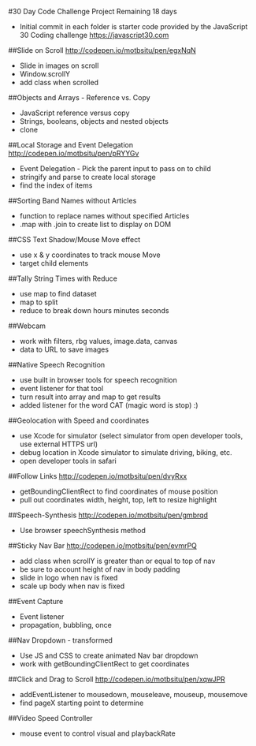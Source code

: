 #30 Day Code Challenge Project
Remaining 18 days
- Initial commit in each folder is starter code provided by the JavaScript 30 Coding challenge https://javascript30.com


##Slide on Scroll
http://codepen.io/motbsitu/pen/egxNqN
- Slide in images on scroll
- Window.scrollY
- add class when scrolled

##Objects and Arrays - Reference vs. Copy
- JavaScript reference versus copy
- Strings, booleans, objects and nested objects
- clone

##Local Storage and Event Delegation
http://codepen.io/motbsitu/pen/pRYYGv
- Event Delegation - Pick the parent input to pass on to child
- stringify and parse to create local storage
- find the index of items

##Sorting Band Names without Articles
- function to replace names without specified Articles
- .map with .join to create list to display on DOM

##CSS Text Shadow/Mouse Move effect
- use x & y coordinates to track mouse Move
- target child elements

##Tally String Times with Reduce
- use map to find dataset
- map to split
- reduce to break down hours minutes seconds

##Webcam
- work with filters, rbg values, image.data, canvas
- data to URL to save images

##Native Speech Recognition
- use built in browser tools for speech recognition
- event listener for that tool
- turn result into array and map to get results
- added listener for the word CAT (magic word is stop) :)

##Geolocation with Speed and coordinates
- use Xcode for simulator (select simulator from open developer tools, use external HTTPS url)
- debug location in Xcode simulator to simulate driving, biking, etc.
- open developer tools in safari

##Follow Links
http://codepen.io/motbsitu/pen/dvyRxx
- getBoundingClientRect to find coordinates of mouse position
- pull out coordinates width, height, top, left to resize highlight

##Speech-Synthesis
http://codepen.io/motbsitu/pen/gmbrqd
- Use browser speechSynthesis method

##Sticky Nav Bar
http://codepen.io/motbsitu/pen/evmrPQ
- add class when scrollY is greater than or equal to top of nav
- be sure to account height of nav in body padding
- slide in logo when nav is fixed
- scale up body when nav is fixed

##Event Capture
- Event listener
- propagation, bubbling, once

##Nav Dropdown - transformed
- Use JS and CSS to create animated Nav bar dropdown
- work with getBoundingClientRect to get coordinates

##Click and Drag to Scroll
http://codepen.io/motbsitu/pen/xqwJPR
- addEventListener to  mousedown, mouseleave, mouseup, mousemove  
- find pageX starting point to determine

##Video Speed Controller
- mouse event to control visual and playbackRate
